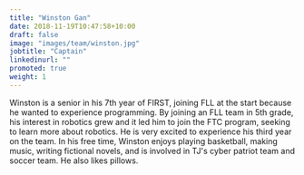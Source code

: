 ```yaml
---
title: "Winston Gan"
date: 2018-11-19T10:47:58+10:00
draft: false
image: "images/team/winston.jpg"
jobtitle: "Captain"
linkedinurl: ""
promoted: true
weight: 1
---
```


Winston is a senior in his 7th year of FIRST, joining FLL at the start because he wanted to experience programming. By joining an FLL team in 5th grade, his interest in robotics grew and it led him to join the FTC program, seeking to learn more about robotics. He is very excited to experience his third year on the team. In his free time, Winston enjoys playing basketball, making music, writing fictional novels, and is involved in TJ's cyber patriot team and soccer team. He also likes pillows.



